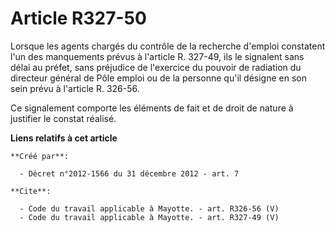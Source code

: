 # Article R327-50

Lorsque les agents chargés du contrôle de la recherche d'emploi constatent l'un des manquements prévus à l'article R. 327-49,
ils le signalent sans délai au préfet, sans préjudice de l'exercice du pouvoir de radiation du directeur général de Pôle
emploi ou de la personne qu'il désigne en son sein prévu à l'article R. 326-56. 

Ce signalement comporte les éléments de fait et de droit de nature à justifier le constat réalisé.

**Liens relatifs à cet article**

	**Créé par**:

	  - Décret n°2012-1566 du 31 décembre 2012 - art. 7

	**Cite**:

	  - Code du travail applicable à Mayotte. - art. R326-56 (V)
	  - Code du travail applicable à Mayotte. - art. R327-49 (V)
